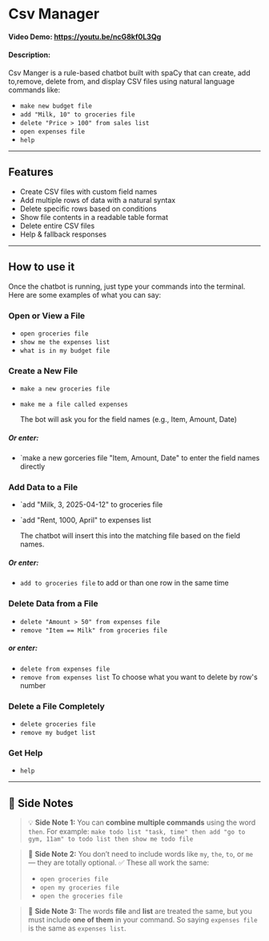 # Csv Manager
#### Video Demo:  https://youtu.be/ncG8kf0L3Qg
#### Description:
Csv Manger is a rule-based chatbot built with spaCy that can create, add to,remove, delete from, and display CSV files using natural language commands like:

- `make new budget file`
- `add "Milk, 10" to groceries file`
- `delete "Price > 100" from sales list`
- `open expenses file`
- `help`

---

## Features

- Create CSV files with custom field names
- Add multiple rows of data with a natural syntax
- Delete specific rows based on conditions
- Show file contents in a readable table format
- Delete entire CSV files
- Help & fallback responses

---
## How to use it
Once the chatbot is running, just type your commands into the terminal. Here are some examples of what you can say:
### Open or View a File

- `open groceries file`
- `show me the expenses list`
- `what is in my budget file`

### Create a New File

- `make a new groceries file`
- `make me a file called expenses`

    The bot will ask you for the field names (e.g., Item, Amount, Date)
##### Or enter:
- `make a new gorceries file "Item, Amount, Date"
to enter the field names directly
### Add Data to a File

- `add "Milk, 3, 2025-04-12" to groceries file
- `add "Rent, 1000, April" to expenses list

    The chatbot will insert this into the matching file based on the field names.
##### Or enter:
- `add to groceries file`
to add or than one row in the same time

### Delete Data from a File

- `delete "Amount > 50" from expenses file`
- `remove "Item == Milk" from groceries file`
##### or enter:
- `delete from expenses file`
- `remove from expenses list`
To choose what you want to delete by row's number

### Delete a File Completely

- `delete groceries file`
- `remove my budget list`

### Get Help

- `help`
---
## 📝 Side Notes

> 💡 **Side Note 1:**
> You can **combine multiple commands** using the word `then`.
> For example:
> `make todo list "task, time" then add "go to gym, 11am" to todo list then show me todo file`

> 🔄 **Side Note 2:**
> You don’t need to include words like `my`, `the`, `to`, or `me` — they are totally optional.
> ✅ These all work the same:
> - `open groceries file`
> - `open my groceries file`
> - `open the groceries file`

> 📁 **Side Note 3:**
> The words **file** and **list** are treated the same, but you must include **one of them** in your command.
> So saying `expenses file` is the same as `expenses list`.




